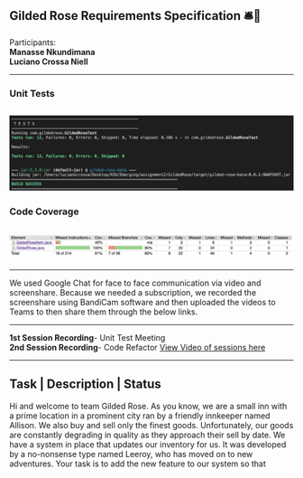 ## Gilded Rose Requirements Specification 🛎🌹

Participants:  
**Manasse Nkundimana**  
**Luciano Crossa Niell**

---

### Unit Tests

## ![Image](test-results.png)

### Code Coverage

## ![Image](code-coverage.png)

---

We used Google Chat for face to face communication via video and screenshare. Because we needed a subscription, we recorded the screenshare using BandiCam software and then uploaded the videos to Teams to then share them through the below links.

---

**1st Session Recording**- Unit Test Meeting  
**2nd Session Recording**- Code Refactor
[View Video of sessions here](https://kennesawedu.sharepoint.com/sites/Team-ESEPTeam1/_layouts/15/stream.aspx?id=%2Fsites%2FTeam%2DESEPTeam1%2FShared%20Documents%2FGeneral%2Fbandicam%2D2023%2D07%2D06%2D15%2D31%2D16%2D745%5F97XSGJEV%2Emp4&ga=1)

---

## Task | Description | Status

Hi and welcome to team Gilded Rose. As you know, we are a small inn with a prime location in a
prominent city ran by a friendly innkeeper named Allison. We also buy and sell only the finest goods.
Unfortunately, our goods are constantly degrading in quality as they approach their sell by date. We
have a system in place that updates our inventory for us. It was developed by a no-nonsense type named
Leeroy, who has moved on to new adventures. Your task is to add the new feature to our system so that
